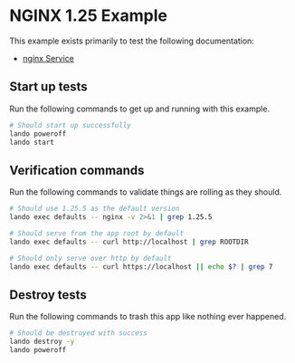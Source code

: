 # NGINX 1.25 Example

This example exists primarily to test the following documentation:

* [nginx Service](https://docs.lando.dev/plugins/nginx)

## Start up tests

Run the following commands to get up and running with this example.

```bash
# Should start up successfully
lando poweroff
lando start
```

## Verification commands

Run the following commands to validate things are rolling as they should.

```bash
# Should use 1.25.5 as the default version
lando exec defaults -- nginx -v 2>&1 | grep 1.25.5

# Should serve from the app root by default
lando exec defaults -- curl http://localhost | grep ROOTDIR

# Should only serve over http by default
lando exec defaults -- curl https://localhost || echo $? | grep 7
```

## Destroy tests

Run the following commands to trash this app like nothing ever happened.

```bash
# Should be destroyed with success
lando destroy -y
lando poweroff
```

